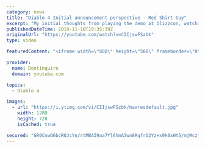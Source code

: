 ```yaml
---
category: news
title: "Diablo 4 Initial announcement perspective - Red Shirt Guy"
excerpt: "My initial thoughts from playing the demo at blizzcon, watching the developer interviews, and listening to the wacky Q&A from the systems and features panel."
publishedDateTime: 2019-11-10T19:35:39Z
originalUrl: "https://youtube.com/watch?v=CIIjswFSzbk"
type: video

featuredContent: "<iframe width=\"800\" height=\"500\" frameborder=\"0\" src=\"https://www.youtube.com/embed/CIIjswFSzbk\" allow=\"accelerometer; autoplay; encrypted-media; gyroscope; picture-in-picture\" allowfullscreen></iframe>"

provider:
  name: Dontinquire
  domain: youtube.com

topics:
  - Diablo 4

images:
  - url: "https://i.ytimg.com/vi/CIIjswFSzbk/maxresdefault.jpg"
    width: 1280
    height: 720
    isCached: true

secured: "GR0CnwO6bcROJcYn/rtMBAI9aa7Yl6hmA3wn8RqfrO2Yz+x9k0xHt5/mjMczfa2CLvfsh276JDjLxCctrw4RGyXAa46Y8936mkXL66d4/bcTSIeQmPFfiQzSzNJwfOYT0VVRmft6veVVCTELBXwwpZSmqr78gfGOqv65PkyyhnDnwfvlNQZ9Yir9tBVijMcmK0/ya2Znu7Hfon/J0xyBv3ZH7ImSFPlw2jeT68mGcCbvzkZXwJhGlHmv931xkGaUJ+Y+463g2Yl0ASPwp0k7XCxD/S6FqU5iUvKhswZUnKAfC6j1bQh+cv7f6e75LSQ+maYqfAKsMcMUG/7m81hOTw/8qZrP7OniwjFlSERXmvP/BEpH1/RTFfpSh0GYOZTLS6l0VhJ+MhUv8ZGFKQCybFmLkdy8xWkFJupXrUM8byCFUT7527Hhsbv9YkwxXr7c;OKggcR+hW7rbdMYIMxoPHw=="
---
```


